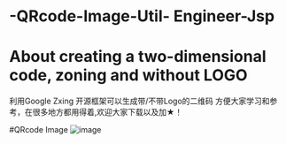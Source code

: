 # -QRcode-Image-Util- Engineer-Jsp
# About creating a two-dimensional code, zoning and without LOGO 
利用Google Zxing 开源框架可以生成带/不带Logo的二维码 方便大家学习和参考，在很多地方都用得着,欢迎大家下载以及加★！

#QRcode Image
![image](https://github.com/Mr-Jiang/engineer-jsp/blob/master/qrcode_master_img/QRcodeImg.gif)
